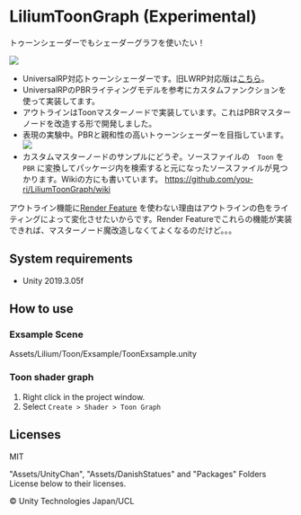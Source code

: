 # LiliumToonGraph (Experimental)

トゥーンシェーダーでもシェーダーグラフを使いたい！

![](https://github.com/you-ri/LiliumToonGraph/blob/master/Docs/screenshot.png?raw=true)

+ UniversalRP対応トゥーンシェーダーです。旧LWRP対応版は[こちら](https://github.com/you-ri/LiliumToonGraph/tree/lwrp)。
+ UniversalRPのPBRライティングモデルを参考にカスタムファンクションを使って実装してます。
+ アウトラインはToonマスターノードで実装しています。これはPBRマスターノードを改造する形で開発しました。
+ 表現の実験中。PBRと親和性の高いトゥーンシェーダーを目指しています。
![](https://i.imgur.com/uvc6CwX.gif)
+ カスタムマスターノードのサンプルにどうぞ。ソースファイルの　`Toon` を `PBR` に変換してパッケージ内を検索すると元になったソースファイルが見つかります。Wikiの方にも書いています。 https://github.com/you-ri/LiliumToonGraph/wiki

アウトライン機能に[Render Feature](https://blogs.unity3d.com/jp/2019/09/20/how-the-lightweight-render-pipeline-is-evolving/) を使わない理由はアウトラインの色をライティングによって変化させたいからです。Render Featureでこれらの機能が実装できれば、マスターノード魔改造しなくてよくなるのだけど。。。

## System requirements
+ Unity 2019.3.05f

## How to use

### Exsample Scene
Assets/Lilium/Toon/Exsample/ToonExsample.unity

### Toon shader graph
1. Right click in the project window.
2. Select `Create > Shader > Toon Graph`

## Licenses

MIT

"Assets/UnityChan", "Assets/DanishStatues" and "Packages" Folders License below to their licenses.

© Unity Technologies Japan/UCL
